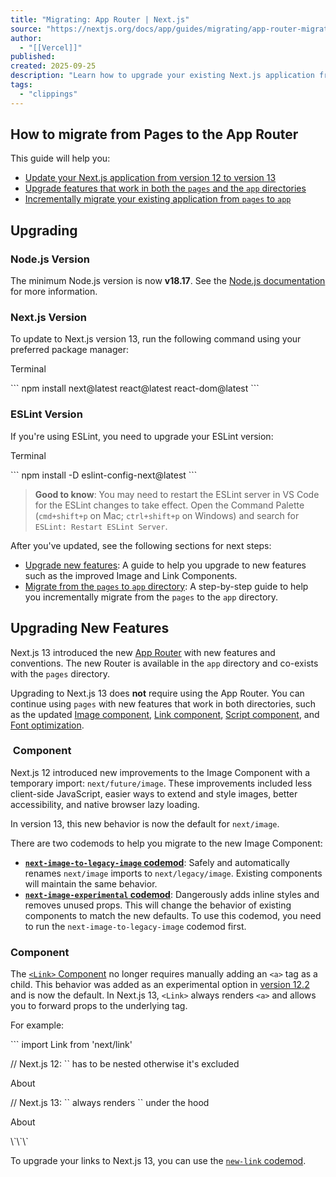 ```yaml
---
title: "Migrating: App Router | Next.js"
source: "https://nextjs.org/docs/app/guides/migrating/app-router-migration"
author:
  - "[[Vercel]]"
published:
created: 2025-09-25
description: "Learn how to upgrade your existing Next.js application from the Pages Router to the App Router."
tags:
  - "clippings"
---
```

## How to migrate from Pages to the App Router

This guide will help you:

- [Update your Next.js application from version 12 to version 13](https://nextjs.org/docs/app/guides/migrating/#nextjs-version)
- [Upgrade features that work in both the `pages` and the `app` directories](https://nextjs.org/docs/app/guides/migrating/#upgrading-new-features)
- [Incrementally migrate your existing application from `pages` to `app`](https://nextjs.org/docs/app/guides/migrating/#migrating-from-pages-to-app)

## Upgrading

### Node.js Version

The minimum Node.js version is now **v18.17**. See the [Node.js documentation](https://nodejs.org/docs/latest-v18.x/api/) for more information.

### Next.js Version

To update to Next.js version 13, run the following command using your preferred package manager:

Terminal

\`\`\`
npm install next@latest react@latest react-dom@latest
\`\`\`

### ESLint Version

If you're using ESLint, you need to upgrade your ESLint version:

Terminal

\`\`\`
npm install -D eslint-config-next@latest
\`\`\`

> **Good to know**: You may need to restart the ESLint server in VS Code for the ESLint changes to take effect. Open the Command Palette (`cmd+shift+p` on Mac; `ctrl+shift+p` on Windows) and search for `ESLint: Restart ESLint Server`.

After you've updated, see the following sections for next steps:

- [Upgrade new features](https://nextjs.org/docs/app/guides/migrating/#upgrading-new-features): A guide to help you upgrade to new features such as the improved Image and Link Components.
- [Migrate from the `pages` to `app` directory](https://nextjs.org/docs/app/guides/migrating/#migrating-from-pages-to-app): A step-by-step guide to help you incrementally migrate from the `pages` to the `app` directory.

## Upgrading New Features

Next.js 13 introduced the new [App Router](https://nextjs.org/docs/app) with new features and conventions. The new Router is available in the `app` directory and co-exists with the `pages` directory.

Upgrading to Next.js 13 does **not** require using the App Router. You can continue using `pages` with new features that work in both directories, such as the updated [Image component](https://nextjs.org/docs/app/guides/migrating/#image-component), [Link component](https://nextjs.org/docs/app/guides/migrating/#link-component), [Script component](https://nextjs.org/docs/app/guides/migrating/#script-component), and [Font optimization](https://nextjs.org/docs/app/guides/migrating/#font-optimization).

### <Image/> Component

Next.js 12 introduced new improvements to the Image Component with a temporary import: `next/future/image`. These improvements included less client-side JavaScript, easier ways to extend and style images, better accessibility, and native browser lazy loading.

In version 13, this new behavior is now the default for `next/image`.

There are two codemods to help you migrate to the new Image Component:

- [**`next-image-to-legacy-image` codemod**](https://nextjs.org/docs/app/guides/upgrading/codemods#next-image-to-legacy-image): Safely and automatically renames `next/image` imports to `next/legacy/image`. Existing components will maintain the same behavior.
- [**`next-image-experimental` codemod**](https://nextjs.org/docs/app/guides/upgrading/codemods#next-image-experimental): Dangerously adds inline styles and removes unused props. This will change the behavior of existing components to match the new defaults. To use this codemod, you need to run the `next-image-to-legacy-image` codemod first.

### <Link> Component

The [`<Link>` Component](https://nextjs.org/docs/app/api-reference/components/link) no longer requires manually adding an `<a>` tag as a child. This behavior was added as an experimental option in [version 12.2](https://nextjs.org/blog/next-12-2) and is now the default. In Next.js 13, `<Link>` always renders `<a>` and allows you to forward props to the underlying tag.

For example:

\`\`\`
import Link from 'next/link'

 

// Next.js 12: \`<a>\` has to be nested otherwise it's excluded

<Link href="/about">

  <a>About</a>

</Link>

 

// Next.js 13: \`<Link>\` always renders \`<a>\` under the hood

<Link href="/about">

  About

</Link>
\`\`\`

To upgrade your links to Next.js 13, you can use the [`new-link` codemod](https://nextjs.org/docs/app/guides/upgrading/codemods#new-link).

### <Script> Component

The behavior of [`next/script`](https://nextjs.org/docs/app/api-reference/components/script) has been updated to support both `pages` and `app`, but some changes need to be made to ensure a smooth migration:

- Move any `beforeInteractive` scripts you previously included in `_document.js` to the root layout file (`app/layout.tsx`).
- The experimental `worker` strategy does not yet work in `app` and scripts denoted with this strategy will either have to be removed or modified to use a different strategy (e.g. `lazyOnload`).
- `onLoad`, `onReady`, and `onError` handlers will not work in Server Components so make sure to move them to a [Client Component](https://nextjs.org/docs/app/getting-started/server-and-client-components) or remove them altogether.

### Font Optimization

Previously, Next.js helped you optimize fonts by [inlining font CSS](https://nextjs.org/docs/app/api-reference/components/font). Version 13 introduces the new [`next/font`](https://nextjs.org/docs/app/api-reference/components/font) module which gives you the ability to customize your font loading experience while still ensuring great performance and privacy. `next/font` is supported in both the `pages` and `app` directories.

While [inlining CSS](https://nextjs.org/docs/app/api-reference/components/font) still works in `pages`, it does not work in `app`. You should use [`next/font`](https://nextjs.org/docs/app/api-reference/components/font) instead.

See the [Font Optimization](https://nextjs.org/docs/app/api-reference/components/font) page to learn how to use `next/font`.

## Migrating from pages to app

> **🎥 Watch:** Learn how to incrementally adopt the App Router → [YouTube (16 minutes)](https://www.youtube.com/watch?v=YQMSietiFm0).

Moving to the App Router may be the first time using React features that Next.js builds on top of such as Server Components, Suspense, and more. When combined with new Next.js features such as [special files](https://nextjs.org/docs/app/api-reference/file-conventions) and [layouts](https://nextjs.org/docs/app/api-reference/file-conventions/layout), migration means new concepts, mental models, and behavioral changes to learn.

We recommend reducing the combined complexity of these updates by breaking down your migration into smaller steps. The `app` directory is intentionally designed to work simultaneously with the `pages` directory to allow for incremental page-by-page migration.

- The `app` directory supports nested routes *and* layouts. [Learn more](https://nextjs.org/docs/app/getting-started/layouts-and-pages).
- Use nested folders to define routes and a special `page.js` file to make a route segment publicly accessible. [Learn more](https://nextjs.org/docs/app/guides/migrating/#step-4-migrating-pages).
- [Special file conventions](https://nextjs.org/docs/app/api-reference/file-conventions) are used to create UI for each route segment. The most common special files are `page.js` and `layout.js`.
	- Use `page.js` to define UI unique to a route.
	- Use `layout.js` to define UI that is shared across multiple routes.
	- `.js`, `.jsx`, or `.tsx` file extensions can be used for special files.
- You can colocate other files inside the `app` directory such as components, styles, tests, and more. [Learn more](https://nextjs.org/docs/app).
- Data fetching functions like `getServerSideProps` and `getStaticProps` have been replaced with [a new API](https://nextjs.org/docs/app/getting-started/fetching-data) inside `app`. `getStaticPaths` has been replaced with [`generateStaticParams`](https://nextjs.org/docs/app/api-reference/functions/generate-static-params).
- `pages/_app.js` and `pages/_document.js` have been replaced with a single `app/layout.js` root layout. [Learn more](https://nextjs.org/docs/app/api-reference/file-conventions/layout#root-layout).
- `pages/_error.js` has been replaced with more granular `error.js` special files. [Learn more](https://nextjs.org/docs/app/getting-started/error-handling).
- `pages/404.js` has been replaced with the [`not-found.js`](https://nextjs.org/docs/app/api-reference/file-conventions/not-found) file.
- `pages/api/*` API Routes have been replaced with the [`route.js`](https://nextjs.org/docs/app/api-reference/file-conventions/route) (Route Handler) special file.

### Step 1: Creating the app directory

Update to the latest Next.js version (requires 13.4 or greater):

\`\`\`
npm install next@latest
\`\`\`

Then, create a new `app` directory at the root of your project (or `src/` directory).

### Step 2: Creating a Root Layout

Create a new `app/layout.tsx` file inside the `app` directory. This is a [root layout](https://nextjs.org/docs/app/api-reference/file-conventions/layout#root-layout) that will apply to all routes inside `app`.

app/layout.tsx

\`\`\`
export default function RootLayout({

  // Layouts must accept a children prop.

  // This will be populated with nested layouts or pages

  children,

}: {

  children: React.ReactNode

}) {

  return (

    <html lang="en">

      <body>{children}</body>

    </html>

  )

}
\`\`\`

- The `app` directory **must** include a root layout.
- The root layout must define `<html>`, and `<body>` tags since Next.js does not automatically create them
- The root layout replaces the `pages/_app.tsx` and `pages/_document.tsx` files.
- `.js`, `.jsx`, or `.tsx` extensions can be used for layout files.

To manage `<head>` HTML elements, you can use the [built-in SEO support](https://nextjs.org/docs/app/getting-started/metadata-and-og-images):

app/layout.tsx

\`\`\`
import type { Metadata } from 'next'

 

export const metadata: Metadata = {

  title: 'Home',

  description: 'Welcome to Next.js',

}
\`\`\`

#### Migrating \_document.js and \_app.js

If you have an existing `_app` or `_document` file, you can copy the contents (e.g. global styles) to the root layout (`app/layout.tsx`). Styles in `app/layout.tsx` will *not* apply to `pages/*`. You should keep `_app` / `_document` while migrating to prevent your `pages/*` routes from breaking. Once fully migrated, you can then safely delete them.

If you are using any React Context providers, they will need to be moved to a [Client Component](https://nextjs.org/docs/app/getting-started/server-and-client-components).

#### Migrating the getLayout() pattern to Layouts (Optional)

Next.js recommended adding a [property to Page components](https://nextjs.org/docs/pages/building-your-application/routing/pages-and-layouts#layout-pattern) to achieve per-page layouts in the `pages` directory. This pattern can be replaced with native support for [nested layouts](https://nextjs.org/docs/app/api-reference/file-conventions/layout) in the `app` directory.

See before and after example

**Before**

components/DashboardLayout.js

\`\`\`
export default function DashboardLayout({ children }) {

  return (

    <div>

      <h2>My Dashboard</h2>

      {children}

    </div>

  )

}
\`\`\`

pages/dashboard/index.js

\`\`\`
import DashboardLayout from '../components/DashboardLayout'

 

export default function Page() {

  return <p>My Page</p>

}

 

Page.getLayout = function getLayout(page) {

  return <DashboardLayout>{page}</DashboardLayout>

}
\`\`\`

**After**

- Remove the `Page.getLayout` property from `pages/dashboard/index.js` and follow the [steps for migrating pages](https://nextjs.org/docs/app/guides/migrating/#step-4-migrating-pages) to the `app` directory.
	app/dashboard/page.js
	\`\`\`
	export default function Page() {
	  return <p>My Page</p>
	}
	\`\`\`
- Move the contents of `DashboardLayout` into a new [Client Component](https://nextjs.org/docs/app/getting-started/server-and-client-components) to retain `pages` directory behavior.
	app/dashboard/DashboardLayout.js
	\`\`\`
	'use client' // this directive should be at top of the file, before any imports.
	 
	// This is a Client Component
	export default function DashboardLayout({ children }) {
	  return (
	    <div>
	      <h2>My Dashboard</h2>
	      {children}
	    </div>
	  )
	}
	\`\`\`
- Import the `DashboardLayout` into a new `layout.js` file inside the `app` directory.
	app/dashboard/layout.js
	\`\`\`
	import DashboardLayout from './DashboardLayout'
	 
	// This is a Server Component
	export default function Layout({ children }) {
	  return <DashboardLayout>{children}</DashboardLayout>
	}
	\`\`\`
- You can incrementally move non-interactive parts of `DashboardLayout.js` (Client Component) into `layout.js` (Server Component) to reduce the amount of component JavaScript you send to the client.

### Step 3: Migrating next/head

In the `pages` directory, the `next/head` React component is used to manage `<head>` HTML elements such as `title` and `meta`. In the `app` directory, `next/head` is replaced with the new [built-in SEO support](https://nextjs.org/docs/app/getting-started/metadata-and-og-images).

**Before:**

pages/index.tsx

\`\`\`
import Head from 'next/head'

 

export default function Page() {

  return (

    <>

      <Head>

        <title>My page title</title>

      </Head>

    </>

  )

}
\`\`\`

**After:**

app/page.tsx

\`\`\`
import type { Metadata } from 'next'

 

export const metadata: Metadata = {

  title: 'My Page Title',

}

 

export default function Page() {

  return '...'

}
\`\`\`

[See all metadata options](https://nextjs.org/docs/app/api-reference/functions/generate-metadata).

### Step 4: Migrating Pages

- Pages in the [`app` directory](https://nextjs.org/docs/app) are [Server Components](https://nextjs.org/docs/app/getting-started/server-and-client-components) by default. This is different from the `pages` directory where pages are [Client Components](https://nextjs.org/docs/app/getting-started/server-and-client-components).
- [Data fetching](https://nextjs.org/docs/app/getting-started/fetching-data) has changed in `app`. `getServerSideProps`, `getStaticProps` and `getInitialProps` have been replaced with a simpler API.
- The `app` directory uses nested folders to define routes and a special `page.js` file to make a route segment publicly accessible.
- | `pages` Directory | `app` Directory | Route |
	| --- | --- | --- |
	| `index.js` | `page.js` | `/` |
	| `about.js` | `about/page.js` | `/about` |
	| `blog/[slug].js` | `blog/[slug]/page.js` | `/blog/post-1` |

We recommend breaking down the migration of a page into two main steps:

- Step 1: Move the default exported Page Component into a new Client Component.
- Step 2: Import the new Client Component into a new `page.js` file inside the `app` directory.

> **Good to know**: This is the easiest migration path because it has the most comparable behavior to the `pages` directory.

**Step 1: Create a new Client Component**

- Create a new separate file inside the `app` directory (i.e. `app/home-page.tsx` or similar) that exports a Client Component. To define Client Components, add the `'use client'` directive to the top of the file (before any imports).
	- Similar to the Pages Router, there is an [optimization step](https://nextjs.org/docs/app/getting-started/server-and-client-components#on-the-client-first-load) to prerender Client Components to static HTML on the initial page load.
- Move the default exported page component from `pages/index.js` to `app/home-page.tsx`.

**Step 2: Create a new page**

- Create a new `app/page.tsx` file inside the `app` directory. This is a Server Component by default.
- Import the `home-page.tsx` Client Component into the page.
- If you were fetching data in `pages/index.js`, move the data fetching logic directly into the Server Component using the new [data fetching APIs](https://nextjs.org/docs/app/getting-started/fetching-data). See the [data fetching upgrade guide](https://nextjs.org/docs/app/guides/migrating/#step-6-migrating-data-fetching-methods) for more details.
- If your previous page used `useRouter`, you'll need to update to the new routing hooks. [Learn more](https://nextjs.org/docs/app/api-reference/functions/use-router).
- Start your development server and visit [`http://localhost:3000`](http://localhost:3000/). You should see your existing index route, now served through the app directory.

### Step 5: Migrating Routing Hooks

A new router has been added to support the new behavior in the `app` directory.

In `app`, you should use the three new hooks imported from `next/navigation`: [`useRouter()`](https://nextjs.org/docs/app/api-reference/functions/use-router), [`usePathname()`](https://nextjs.org/docs/app/api-reference/functions/use-pathname), and [`useSearchParams()`](https://nextjs.org/docs/app/api-reference/functions/use-search-params).

- The new `useRouter` hook is imported from `next/navigation` and has different behavior to the `useRouter` hook in `pages` which is imported from `next/router`.
	- The [`useRouter` hook imported from `next/router`](https://nextjs.org/docs/pages/api-reference/functions/use-router) is not supported in the `app` directory but can continue to be used in the `pages` directory.
- The new `useRouter` does not return the `pathname` string. Use the separate `usePathname` hook instead.
- The new `useRouter` does not return the `query` object. Search parameters and dynamic route parameters are now separate. Use the `useSearchParams` and `useParams` hooks instead.
- You can use `useSearchParams` and `usePathname` together to listen to page changes. See the [Router Events](https://nextjs.org/docs/app/api-reference/functions/use-router#router-events) section for more details.
- These new hooks are only supported in Client Components. They cannot be used in Server Components.

In addition, the new `useRouter` hook has the following changes:

- `isFallback` has been removed because `fallback` has [been replaced](https://nextjs.org/docs/app/guides/migrating/#replacing-fallback).
- The `locale`, `locales`, `defaultLocales`, `domainLocales` values have been removed because built-in i18n Next.js features are no longer necessary in the `app` directory. [Learn more about i18n](https://nextjs.org/docs/app/guides/internationalization).
- `basePath` has been removed. The alternative will not be part of `useRouter`. It has not yet been implemented.
- `asPath` has been removed because the concept of `as` has been removed from the new router.
- `isReady` has been removed because it is no longer necessary. During [static rendering](https://nextjs.org/docs/app/getting-started/partial-prerendering#static-rendering), any component that uses the [`useSearchParams()`](https://nextjs.org/docs/app/api-reference/functions/use-search-params) hook will skip the prerendering step and instead be rendered on the client at runtime.
- `route` has been removed. `usePathname` or `useSelectedLayoutSegments()` provide an alternative.

[View the `useRouter()` API reference](https://nextjs.org/docs/app/api-reference/functions/use-router).

#### Sharing components between pages and app

To keep components compatible between the `pages` and `app` routers, refer to the [`useRouter` hook from `next/compat/router`](https://nextjs.org/docs/pages/api-reference/functions/use-router#the-nextcompatrouter-export). This is the `useRouter` hook from the `pages` directory, but intended to be used while sharing components between routers. Once you are ready to use it only on the `app` router, update to the new [`useRouter` from `next/navigation`](https://nextjs.org/docs/app/api-reference/functions/use-router).

### Step 6: Migrating Data Fetching Methods

The `pages` directory uses `getServerSideProps` and `getStaticProps` to fetch data for pages. Inside the `app` directory, these previous data fetching functions are replaced with a [simpler API](https://nextjs.org/docs/app/getting-started/fetching-data) built on top of `fetch()` and `async` React Server Components.

app/page.tsx

\`\`\`
export default async function Page() {

  // This request should be cached until manually invalidated.

  // Similar to \`getStaticProps\`.

  // \`force-cache\` is the default and can be omitted.

  const staticData = await fetch(\`https://...\`, { cache: 'force-cache' })

 

  // This request should be refetched on every request.

  // Similar to \`getServerSideProps\`.

  const dynamicData = await fetch(\`https://...\`, { cache: 'no-store' })

 

  // This request should be cached with a lifetime of 10 seconds.

  // Similar to \`getStaticProps\` with the \`revalidate\` option.

  const revalidatedData = await fetch(\`https://...\`, {

    next: { revalidate: 10 },

  })

 

  return <div>...</div>

}
\`\`\`

#### Server-side Rendering (getServerSideProps)

In the `pages` directory, `getServerSideProps` is used to fetch data on the server and forward props to the default exported React component in the file. The initial HTML for the page is prerendered from the server, followed by "hydrating" the page in the browser (making it interactive).

pages/dashboard.js

\`\`\`
// \`pages\` directory

 

export async function getServerSideProps() {

  const res = await fetch(\`https://...\`)

  const projects = await res.json()

 

  return { props: { projects } }

}

 

export default function Dashboard({ projects }) {

  return (

    <ul>

      {projects.map((project) => (

        <li key={project.id}>{project.name}</li>

      ))}

    </ul>

  )

}
\`\`\`

In the App Router, we can colocate our data fetching inside our React components using [Server Components](https://nextjs.org/docs/app/getting-started/server-and-client-components). This allows us to send less JavaScript to the client, while maintaining the rendered HTML from the server.

By setting the `cache` option to `no-store`, we can indicate that the fetched data should [never be cached](https://nextjs.org/docs/app/getting-started/fetching-data). This is similar to `getServerSideProps` in the `pages` directory.

app/dashboard/page.tsx

\`\`\`
// \`app\` directory

 

// This function can be named anything

async function getProjects() {

  const res = await fetch(\`https://...\`, { cache: 'no-store' })

  const projects = await res.json()

 

  return projects

}

 

export default async function Dashboard() {

  const projects = await getProjects()

 

  return (

    <ul>

      {projects.map((project) => (

        <li key={project.id}>{project.name}</li>

      ))}

    </ul>

  )

}
\`\`\`

#### Accessing Request Object

In the `pages` directory, you can retrieve request-based data based on the Node.js HTTP API.

For example, you can retrieve the `req` object from `getServerSideProps` and use it to retrieve the request's cookies and headers.

The `app` directory exposes new read-only functions to retrieve request data:

- [`headers`](https://nextjs.org/docs/app/api-reference/functions/headers): Based on the Web Headers API, and can be used inside [Server Components](https://nextjs.org/docs/app/getting-started/server-and-client-components) to retrieve request headers.
- [`cookies`](https://nextjs.org/docs/app/api-reference/functions/cookies): Based on the Web Cookies API, and can be used inside [Server Components](https://nextjs.org/docs/app/getting-started/server-and-client-components) to retrieve cookies.

#### Static Site Generation (getStaticProps)

In the `pages` directory, the `getStaticProps` function is used to pre-render a page at build time. This function can be used to fetch data from an external API or directly from a database, and pass this data down to the entire page as it's being generated during the build.

pages/index.js

\`\`\`
// \`pages\` directory

 

export async function getStaticProps() {

  const res = await fetch(\`https://...\`)

  const projects = await res.json()

 

  return { props: { projects } }

}

 

export default function Index({ projects }) {

  return projects.map((project) => <div>{project.name}</div>)

}
\`\`\`

In the `app` directory, data fetching with [`fetch()`](https://nextjs.org/docs/app/api-reference/functions/fetch) will default to `cache: 'force-cache'`, which will cache the request data until manually invalidated. This is similar to `getStaticProps` in the `pages` directory.

app/page.js

\`\`\`
// \`app\` directory

 

// This function can be named anything

async function getProjects() {

  const res = await fetch(\`https://...\`)

  const projects = await res.json()

 

  return projects

}

 

export default async function Index() {

  const projects = await getProjects()

 

  return projects.map((project) => <div>{project.name}</div>)

}
\`\`\`

#### Dynamic paths (getStaticPaths)

In the `pages` directory, the `getStaticPaths` function is used to define the dynamic paths that should be pre-rendered at build time.

pages/posts/\[id\].js

\`\`\`
// \`pages\` directory

import PostLayout from '@/components/post-layout'

 

export async function getStaticPaths() {

  return {

    paths: [{ params: { id: '1' } }, { params: { id: '2' } }],

  }

}

 

export async function getStaticProps({ params }) {

  const res = await fetch(\`https://.../posts/${params.id}\`)

  const post = await res.json()

 

  return { props: { post } }

}

 

export default function Post({ post }) {

  return <PostLayout post={post} />

}
\`\`\`

In the `app` directory, `getStaticPaths` is replaced with [`generateStaticParams`](https://nextjs.org/docs/app/api-reference/functions/generate-static-params).

[`generateStaticParams`](https://nextjs.org/docs/app/api-reference/functions/generate-static-params) behaves similarly to `getStaticPaths`, but has a simplified API for returning route parameters and can be used inside [layouts](https://nextjs.org/docs/app/api-reference/file-conventions/layout). The return shape of `generateStaticParams` is an array of segments instead of an array of nested `param` objects or a string of resolved paths.

app/posts/\[id\]/page.js

\`\`\`
// \`app\` directory

import PostLayout from '@/components/post-layout'

 

export async function generateStaticParams() {

  return [{ id: '1' }, { id: '2' }]

}

 

async function getPost(params) {

  const res = await fetch(\`https://.../posts/${(await params).id}\`)

  const post = await res.json()

 

  return post

}

 

export default async function Post({ params }) {

  const post = await getPost(params)

 

  return <PostLayout post={post} />

}
\`\`\`

Using the name `generateStaticParams` is more appropriate than `getStaticPaths` for the new model in the `app` directory. The `get` prefix is replaced with a more descriptive `generate`, which sits better alone now that `getStaticProps` and `getServerSideProps` are no longer necessary. The `Paths` suffix is replaced by `Params`, which is more appropriate for nested routing with multiple dynamic segments.

---

#### Replacing fallback

In the `pages` directory, the `fallback` property returned from `getStaticPaths` is used to define the behavior of a page that isn't pre-rendered at build time. This property can be set to `true` to show a fallback page while the page is being generated, `false` to show a 404 page, or `blocking` to generate the page at request time.

pages/posts/\[id\].js

\`\`\`
// \`pages\` directory

 

export async function getStaticPaths() {

  return {

    paths: [],

    fallback: 'blocking'

  };

}

 

export async function getStaticProps({ params }) {

  ...

}

 

export default function Post({ post }) {

  return ...

}
\`\`\`

In the `app` directory the [`config.dynamicParams` property](https://nextjs.org/docs/app/api-reference/file-conventions/route-segment-config#dynamicparams) controls how params outside of [`generateStaticParams`](https://nextjs.org/docs/app/api-reference/functions/generate-static-params) are handled:

- **`true`**: (default) Dynamic segments not included in `generateStaticParams` are generated on demand.
- **`false`**: Dynamic segments not included in `generateStaticParams` will return a 404.

This replaces the `fallback: true | false | 'blocking'` option of `getStaticPaths` in the `pages` directory. The `fallback: 'blocking'` option is not included in `dynamicParams` because the difference between `'blocking'` and `true` is negligible with streaming.

app/posts/\[id\]/page.js

\`\`\`
// \`app\` directory

 

export const dynamicParams = true;

 

export async function generateStaticParams() {

  return [...]

}

 

async function getPost(params) {

  ...

}

 

export default async function Post({ params }) {

  const post = await getPost(params);

 

  return ...

}
\`\`\`

With [`dynamicParams`](https://nextjs.org/docs/app/api-reference/file-conventions/route-segment-config#dynamicparams) set to `true` (the default), when a route segment is requested that hasn't been generated, it will be server-rendered and cached.

#### Incremental Static Regeneration (getStaticProps with revalidate)

In the `pages` directory, the `getStaticProps` function allows you to add a `revalidate` field to automatically regenerate a page after a certain amount of time.

pages/index.js

\`\`\`
// \`pages\` directory

 

export async function getStaticProps() {

  const res = await fetch(\`https://.../posts\`)

  const posts = await res.json()

 

  return {

    props: { posts },

    revalidate: 60,

  }

}

 

export default function Index({ posts }) {

  return (

    <Layout>

      <PostList posts={posts} />

    </Layout>

  )

}
\`\`\`

In the `app` directory, data fetching with [`fetch()`](https://nextjs.org/docs/app/api-reference/functions/fetch) can use `revalidate`, which will cache the request for the specified amount of seconds.

app/page.js

\`\`\`
// \`app\` directory

 

async function getPosts() {

  const res = await fetch(\`https://.../posts\`, { next: { revalidate: 60 } })

  const data = await res.json()

 

  return data.posts

}

 

export default async function PostList() {

  const posts = await getPosts()

 

  return posts.map((post) => <div>{post.name}</div>)

}
\`\`\`

#### API Routes

API Routes continue to work in the `pages/api` directory without any changes. However, they have been replaced by [Route Handlers](https://nextjs.org/docs/app/api-reference/file-conventions/route) in the `app` directory.

Route Handlers allow you to create custom request handlers for a given route using the Web [Request](https://developer.mozilla.org/docs/Web/API/Request) and [Response](https://developer.mozilla.org/docs/Web/API/Response) APIs.

app/api/route.ts

\`\`\`
export async function GET(request: Request) {}
\`\`\`

> **Good to know**: If you previously used API routes to call an external API from the client, you can now use [Server Components](https://nextjs.org/docs/app/getting-started/server-and-client-components) instead to securely fetch data. Learn more about [data fetching](https://nextjs.org/docs/app/getting-started/fetching-data).

#### Single-Page Applications

If you are also migrating to Next.js from a Single-Page Application (SPA) at the same time, see our [documentation](https://nextjs.org/docs/app/guides/single-page-applications) to learn more.

### Step 7: Styling

In the `pages` directory, global stylesheets are restricted to only `pages/_app.js`. With the `app` directory, this restriction has been lifted. Global styles can be added to any layout, page, or component.

- [CSS Modules](https://nextjs.org/docs/app/getting-started/css#css-modules)
- [Tailwind CSS](https://nextjs.org/docs/app/getting-started/css#tailwind-css)
- [Global Styles](https://nextjs.org/docs/app/getting-started/css#global-css)
- [CSS-in-JS](https://nextjs.org/docs/app/guides/css-in-js)
- [External Stylesheets](https://nextjs.org/docs/app/getting-started/css#external-stylesheets)
- [Sass](https://nextjs.org/docs/app/guides/sass)

#### Tailwind CSS

If you're using Tailwind CSS, you'll need to add the `app` directory to your `tailwind.config.js` file:

tailwind.config.js

\`\`\`
module.exports = {

  content: [

    './app/**/*.{js,ts,jsx,tsx,mdx}', // <-- Add this line

    './pages/**/*.{js,ts,jsx,tsx,mdx}',

    './components/**/*.{js,ts,jsx,tsx,mdx}',

  ],

}
\`\`\`

You'll also need to import your global styles in your `app/layout.js` file:

app/layout.js

\`\`\`
import '../styles/globals.css'

 

export default function RootLayout({ children }) {

  return (

    <html lang="en">

      <body>{children}</body>

    </html>

  )

}
\`\`\`

Learn more about [styling with Tailwind CSS](https://nextjs.org/docs/app/getting-started/css#tailwind-css)

## Using App Router together with Pages Router

When navigating between routes served by the different Next.js routers, there will be a hard navigation. Automatic link prefetching with `next/link` will not prefetch across routers.

Instead, you can [optimize navigations](https://vercel.com/guides/optimizing-hard-navigations) between App Router and Pages Router to retain the prefetched and fast page transitions. [Learn more](https://vercel.com/guides/optimizing-hard-navigations).

## Codemods

Next.js provides Codemod transformations to help upgrade your codebase when a feature is deprecated. See [Codemods](https://nextjs.org/docs/app/guides/upgrading/codemods) for more information.
